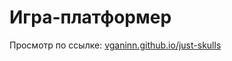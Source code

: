 # Игра-платформер
Просмотр по ссылке: <a href="https://vganinn.github.io/just-skulls">vganinn.github.io/just-skulls</a>
